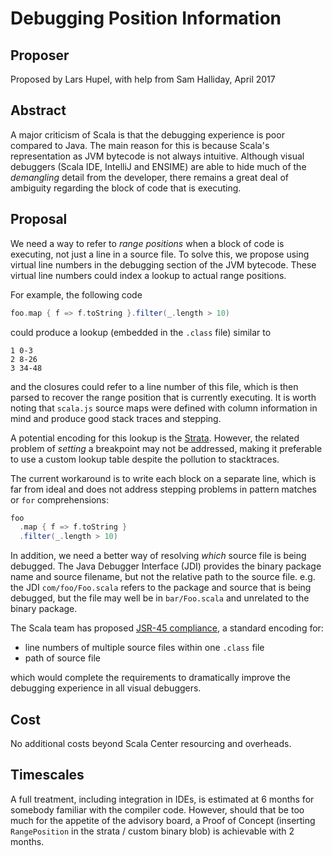 # Debugging Position Information

## Proposer

Proposed by Lars Hupel, with help from Sam Halliday, April 2017

## Abstract

A major criticism of Scala is that the debugging experience is poor
compared to Java. The main reason for this is because Scala's
representation as JVM bytecode is not always intuitive. Although
visual debuggers (Scala IDE, IntelliJ and ENSIME) are able to hide
much of the *demangling* detail from the developer, there remains a
great deal of ambiguity regarding the block of code that is executing.

## Proposal

We need a way to refer to *range positions* when a block of code is
executing, not just a line in a source file. To solve this, we propose
using virtual line numbers in the debugging section of the JVM
bytecode. These virtual line numbers could index a lookup to
actual range positions.

For example, the following code

```scala
foo.map { f => f.toString }.filter(_.length > 10)
```

could produce a lookup (embedded in the `.class` file) similar to

```
1 0-3
2 8-26
3 34-48
```

and the closures could refer to a line number of this file, which is
then parsed to recover the range position that is currently executing.
It is worth noting that `scala.js` source maps were defined with
column information in mind and produce good stack traces and stepping.

A potential encoding for this lookup is the
[Strata](https://docs.oracle.com/javase/7/docs/jdk/api/jpda/jdi/com/sun/jdi/Location.html#strata).
However, the related problem of *setting* a breakpoint may not be
addressed, making it preferable to use a custom lookup table despite
the pollution to stacktraces.

The current workaround is to write each block on a separate line,
which is far from ideal and does not address stepping problems in
pattern matches or `for` comprehensions:

```scala
foo
  .map { f => f.toString }
  .filter(_.length > 10)
```

In addition, we need a better way of resolving *which* source file is
being debugged. The Java Debugger Interface (JDI) provides the binary
package name and source filename, but not the relative path to the
source file. e.g. the JDI `com/foo/Foo.scala` refers to the package
and source that is being debugged, but the file may well be in
`bar/Foo.scala` and unrelated to the binary package.

The Scala team has proposed
[JSR-45 compliance](https://github.com/scala/scala-dev/issues/3), a
standard encoding for:

- line numbers of multiple source files within one `.class` file
- path of source file

which would complete the requirements to dramatically improve the
debugging experience in all visual debuggers.

## Cost

No additional costs beyond Scala Center resourcing and overheads.

## Timescales

A full treatment, including integration in IDEs, is estimated at 6
months for somebody familiar with the compiler code. However, should
that be too much for the appetite of the advisory board, a Proof of
Concept (inserting `RangePosition` in the strata / custom binary blob)
is achievable with 2 months.
